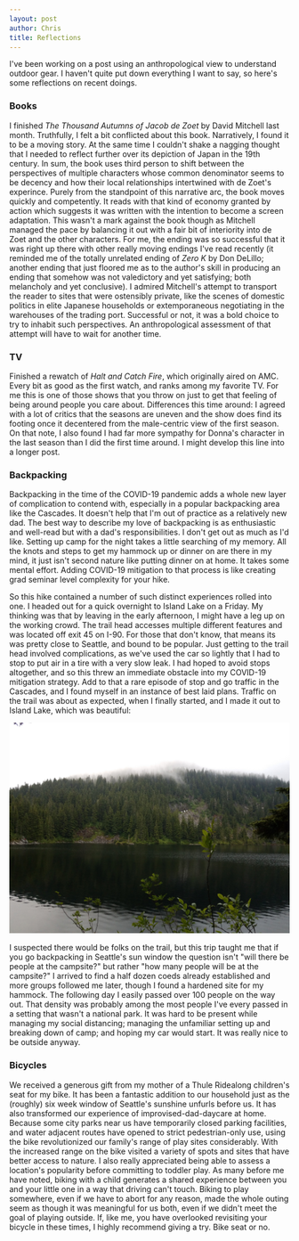 ```yaml
---
layout: post
author: Chris
title: Reflections
---
```

I've been working on a post using an anthropological view to understand outdoor gear.  I haven't quite put down everything I want to say, so here's some reflections on recent doings.

### Books

I finished *The Thousand Autumns of Jacob de Zoet* by David Mitchell last month.  Truthfully, I felt a bit conflicted about this book.  Narratively, I found it to be a moving story.  At the same time I couldn't shake a nagging thought that I needed to reflect further over its depiction of Japan in the 19th century.  In sum, the book uses third person to shift between the perspectives of multiple characters whose common denominator seems to be decency and how their local relationships intertwined with de Zoet's experince.  Purely from the standpoint of this narrative arc, the book moves quickly and competently.   It reads with that kind of economy granted by action which suggests it was written with the intention to become a screen adaptation.  This wasn't a mark against the book though as Mitchell managed the pace by balancing it out with a fair bit of interiority into de Zoet and the other characters.  For me, the ending was so successful that it was right up there with other really moving endings I've read recently (it reminded me of the totally unrelated ending of *Zero K* by Don DeLillo; another ending that just floored me as to the author's skill in producing an ending that somehow was not valedictory and yet satisfying; both melancholy and yet conclusive).  I admired Mitchell's attempt to transport the reader to sites that were ostensibly private, like the scenes of domestic politics in elite Japanese households or extemporaneous negotiating in the warehouses of the trading port.  Successful or not, it was a bold choice to try to inhabit such perspectives.  An anthropological assessment of that attempt will have to wait for another time.

### TV

Finished a rewatch of *Halt and Catch Fire*, which originally aired on AMC.  Every bit as good as the first watch, and ranks among my favorite TV.  For me this is one of those shows that you throw on just to get that feeling of being around people you care about.  Differences this time around: I agreed with a lot of critics that the seasons are uneven and the show does find its footing once it decentered from the male-centric view of the first season.  On that note, I also found I had far more sympathy for Donna's character in the last season than I did the first time around.  I might develop this line into a longer post.

### Backpacking 

Backpacking in the time of the COVID-19 pandemic adds a whole new layer of complication to contend with, especially in a popular backpacking area like the Cascades.  It doesn't help that I'm out of practice as a relatively new dad.  The best way to describe my love of backpacking is as enthusiastic and well-read but with a dad's responsibilities.  I don't get out as much as I'd like.  Setting up camp for the night takes a little searching of my memory.  All the knots and steps to get my hammock up or dinner on are there in my mind, it just isn't second nature like putting dinner on at home.  It takes some mental effort.  Adding COVID-19 mitigation to that process is like creating grad seminar level complexity for your hike.   

So this hike contained a number of such distinct experiences rolled into one.  I headed out for a quick overnight to Island Lake on a Friday.  My thinking was that by leaving in the early afternoon, I might have a leg up on the working crowd.  The trail head accesses multiple different features and was located off exit 45 on I-90.  For those that don't know, that means its was pretty close to Seattle, and bound to be popular.  Just getting to the trail head involved complications, as we've used the car so lightly that I had to stop to put air in a tire with a very slow leak.    I had hoped to avoid stops altogether, and so this threw an immediate obstacle into my COVID-19 mitigation strategy.  Add to that a rare episode of stop and go traffic in the Cascades, and I found myself in an instance of best laid plans.  Traffic on the trail was about as expected, when I finally started, and I made it out to Island Lake, which was beautiful:  

![Island Lake in the mist](/assets/img/2020-7-17_islandlake.jpg)

I suspected there would be folks on the trail, but this trip taught me that if you go backpacking in Seattle's sun window the question isn't "will there be people at the campsite?" but rather "how many people will be at the campsite?"  I arrived to find a half dozen coeds already established and more groups followed me later, though I found a hardened site for my hammock.  The following day I easily passed over 100 people on the way out.  That density was probably among the most people I've every passed in a setting that wasn't a national park.  It was hard to be present while managing my social distancing; managing the unfamiliar setting up and breaking down of camp; and hoping my car would start.  It was really nice to be outside anyway.

### Bicycles

We received a generous gift from my mother of a Thule Ridealong children's seat for my bike.  It has been a fantastic addition to our household just as the (roughly) six week window of Seattle's sunshine unfurls before us.  It has also transformed our experience of improvised-dad-daycare at home.  Because some city parks near us have temporarily closed parking facilities, and water adjacent routes have opened to strict pedestrian-only use, using the bike revolutionized our family's range of play sites considerably.  With the increased range on the bike visited a variety of spots and sites that have better access to nature.  I also really appreciated being able to assess a location's popularity before committing to toddler play.  As many before me have noted, biking with a child generates a shared experience between you and your little one in a way that driving can't touch.  Biking to play somewhere, even if we have to abort for any reason, made the whole outing seem as though it was meaningful for us both, even if we didn't meet the goal of playing outside.  If, like me, you have overlooked revisiting your bicycle in these times, I highly recommend giving a try.  Bike seat or no. 